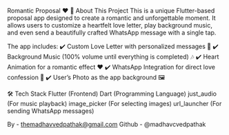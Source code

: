 
Romantic Proposal ❤️
📜 About This Project
This is a unique Flutter-based proposal app designed to create a romantic and unforgettable moment. It allows users to customize a heartfelt love letter, play background music, and even send a beautifully crafted WhatsApp message with a single tap.

The app includes:
✔️ Custom Love Letter with personalized messages 💌
✔️ Background Music (100% volume until everything is completed) 🎶
✔️ Heart Animation for a romantic effect ❤️
✔️ WhatsApp Integration for direct love confession 📲
✔️ User’s Photo as the app background 🖼️

🛠️ Tech Stack
Flutter (Frontend)
Dart (Programming Language)
just_audio (For music playback)
image_picker (For selecting images)
url_launcher (For sending WhatsApp messages)

By - themadhavvedpathak@gmail.com
Github - @madhavcvedpathak

